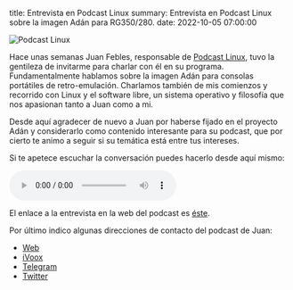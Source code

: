 title: Entrevista en Podcast Linux
summary: Entrevista en Podcast Linux sobre la imagen Adán para RG350/280.
date: 2022-10-05 07:00:00

![Podcast Linux](/images/posts/2022-10-05_entrevista_podcast_linux/logo-plano.png)

Hace unas semanas Juan Febles, responsable de [Podcast Linux](https://podcastlinux.com/), tuvo la gentileza de invitarme para charlar con él en su programa. Fundamentalmente hablamos sobre la imagen Adán para consolas portátiles de retro-emulación. Charlamos también de mis comienzos y recorrido con Linux y el software libre, un sistema operativo y filosofía que nos apasionan tanto a Juan como a mi.

Desde aquí agradecer de nuevo a Juan por haberse fijado en el proyecto Adán y considerarlo como contenido interesante para su podcast, que por cierto te animo a seguir si su temática está entre tus intereses.

Si te apetece escuchar la conversación puedes hacerlo desde aquí mismo:

<audio controls="">
  <source src="https://archive.org/download/podcast_linux/PL166.ogg" type="audio/ogg">
  <source src="https://archive.org/download/podcast_linux/PL166.mp3" type="audio/mpeg">
</audio>

El enlace a la entrevista en la web del podcast es [éste](https://podcastlinux.com/posts/podcastlinux/166-Podcast-Linux/).

Por último indico algunas direcciones de contacto del podcast de Juan:

* [Web](https://podcastlinux.com/)
* [iVoox](https://www.ivoox.com/podcast-podcast-linux_sq_f1297890_1.html)
* [Telegram](https://t.me/podcastlinux)
* [Twitter](https://twitter.com/podcastlinux)